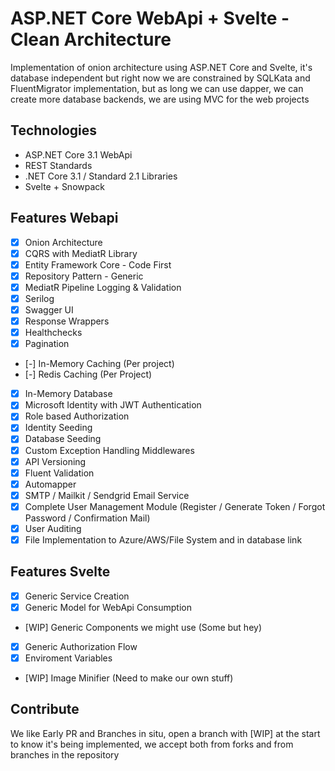  # ASP.NET Core WebApi + Svelte - Clean Architecture

Implementation of onion architecture using ASP.NET Core and Svelte, it's database independent but right now we are constrained by SQLKata and FluentMigrator implementation, but as long we can use dapper, we can create more database backends, we are using MVC for the web projects

## Technologies
- ASP.NET Core 3.1 WebApi
- REST Standards
- .NET Core 3.1 / Standard 2.1 Libraries
- Svelte + Snowpack

## Features Webapi
- [x] Onion Architecture
- [x] CQRS with MediatR Library
- [x] Entity Framework Core - Code First
- [x] Repository Pattern - Generic
- [x] MediatR Pipeline Logging & Validation
- [x] Serilog
- [x] Swagger UI
- [x] Response Wrappers
- [x] Healthchecks
- [x] Pagination
- [-] In-Memory Caching (Per project)
- [-] Redis Caching (Per Project)
- [x] In-Memory Database
- [x] Microsoft Identity with JWT Authentication
- [x] Role based Authorization
- [x] Identity Seeding
- [x] Database Seeding
- [x] Custom Exception Handling Middlewares
- [x] API Versioning
- [x] Fluent Validation
- [x] Automapper
- [x] SMTP / Mailkit / Sendgrid Email Service
- [x] Complete User Management Module (Register / Generate Token / Forgot Password / Confirmation Mail)
- [x] User Auditing
- [x] File Implementation to Azure/AWS/File System and in database link

## Features Svelte 
- [X] Generic Service Creation
- [X] Generic Model for WebApi Consumption
- [WIP] Generic Components we might use (Some but hey)
- [X] Generic Authorization Flow
- [X] Enviroment Variables
- [WIP] Image Minifier (Need to make our own stuff)
## Contribute

We like Early PR and Branches in situ, open a branch with [WIP] at the start to know it's being implemented, we accept both from forks and from branches in the repository
